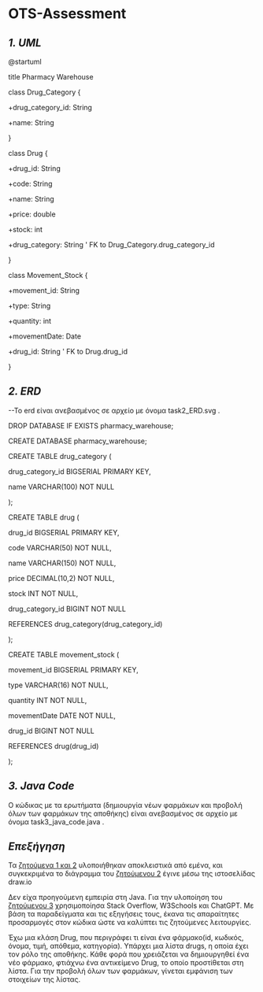 # OTS-Assessment

## *1. UML*


@startuml

title Pharmacy Warehouse


class Drug_Category {

  +drug_category_id: String
  
  +name: String

}

class Drug {

+drug_id: String

+code: String

+name: String

+price: double

+stock: int

+drug_category: String   ' FK to Drug_Category.drug_category_id

}

class Movement_Stock {

+movement_id: String

+type: String

+quantity: int

+movementDate: Date

+drug_id: String         ' FK to Drug.drug_id

}


## *2. ERD*

--To erd είναι ανεβασμένος σε αρχείο με όνομα task2_ERD.svg . 

DROP DATABASE IF EXISTS pharmacy_warehouse;

CREATE DATABASE pharmacy_warehouse;


CREATE TABLE drug_category (

drug_category_id BIGSERIAL PRIMARY KEY,

name VARCHAR(100) NOT NULL

);


CREATE TABLE drug (

drug_id BIGSERIAL PRIMARY KEY,

code VARCHAR(50) NOT NULL,

name VARCHAR(150) NOT NULL,

price DECIMAL(10,2) NOT NULL,

stock INT NOT NULL,

drug_category_id BIGINT NOT NULL

REFERENCES drug_category(drug_category_id)

);


CREATE TABLE movement_stock (

movement_id BIGSERIAL PRIMARY KEY,

type VARCHAR(16) NOT NULL,

quantity INT NOT NULL,

movementDate DATE NOT NULL,

drug_id BIGINT NOT NULL

REFERENCES drug(drug_id)

);



## *3. Java Code*

Ο κώδικας με τα ερωτήματα (δημιουργία νέων φαρμάκων και προβολή όλων των φαρμάκων της αποθήκης) είναι ανεβασμένος σε αρχείο με όνομα task3_java_code.java .  


## *Επεξήγηση*

Τα <ins>ζητούμενα 1 και 2</ins> υλοποιήθηκαν αποκλειστικά από εμένα, και συγκεκριμένα το διάγραμμα του <ins>ζητούμενου 2</ins> έγινε μέσω της ιστοσελίδας draw.io


Δεν είχα προηγούμενη εμπειρία στη Java. Για την υλοποίηση του <ins>ζητούμενου 3</ins> χρησιμοποίησα Stack Overflow, W3Schools και ChatGPT. Με βάση τα παραδείγματα και τις εξηγήσεις τους, έκανα τις απαραίτητες προσαρμογές στον κώδικα ώστε να καλύπτει τις ζητούμενες λειτουργίες. 


Έχω μια κλάση Drug, που περιγράφει τι είναι ένα φάρμακο(id, κωδικός, όνομα, τιμή, απόθεμα, κατηγορία). Υπάρχει μια λίστα drugs, η οποία έχει τον ρόλο της αποθήκης. Κάθε φορά που χρειάζεται να δημιουργηθεί ένα νέο φάρμακο, φτιάχνω ένα αντικείμενο Drug, το οποίο προστίθεται στη λίστα. Για την προβολή όλων των φαρμάκων, γίνεται εμφάνιση των στοιχείων της λίστας. 




